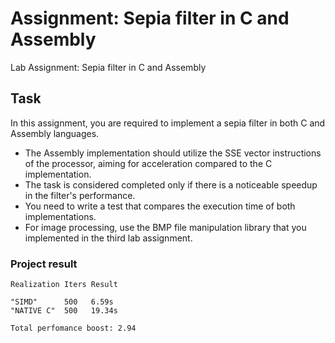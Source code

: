 # Assignment: Sepia filter in C and Assembly

Lab Assignment: Sepia filter in C and Assembly

## Task

In this assignment, you are required to implement a sepia filter in both C and Assembly languages.
- The Assembly implementation should utilize the SSE vector instructions of the processor, aiming for acceleration compared to the C implementation.
- The task is considered completed only if there is a noticeable speedup in the filter's performance.
- You need to write a test that compares the execution time of both implementations.
- For image processing, use the BMP file manipulation library that you implemented in the third lab assignment.

### Project result
```
Realization Iters Result 

"SIMD"      500   6.59s 
"NATIVE C"  500   19.34s 

Total perfomance boost: 2.94
```
